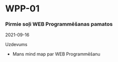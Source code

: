 # WPP-01
### Pirmie soļi WEB Programmēšanas pamatos

2021-09-16

Uzdevums 
* Mans mind map par WEB Programmēšanu
